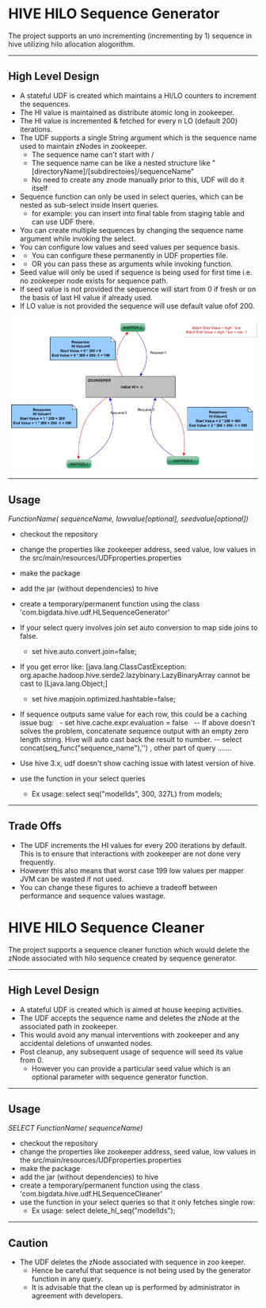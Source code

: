 # HIVE HILO Sequence Generator
The project supports an uno incrementing (incrementing by 1) sequence in hive utilizing hilo allocation alogorithm.

-----------------
High Level Design
-----------------

- A stateful UDF is created which maintains a HI/LO counters to increment the sequences.
- The HI value is maintained as distribute atomic long in zookeeper.
- The HI value is incremented & fetched for every n LO (default 200) iterations.
- The UDF supports a single String argument which is the sequence name used to maintain zNodes in zookeeper.
	- The sequence name can't start with /
	- The sequence name can be like a nested structure like "[directoryName]/[subdirectoies]/sequenceName"
    - No need to create any znode manually prior to this, UDF will do it itself
- Sequence function can only be used in select queries, which can be nested as sub-select inside Insert queries.
    - for example: you can insert into final table from staging table and can use UDF there.
- You can create multiple sequences by changing the sequence name argument while invoking the select. 
- You can configure low values and seed values per sequence basis.
- 	- You can configure these permanently in UDF properties file.
- 	- OR you can pass these as arguments while invoking function.
- Seed value will only be used if sequence is being used for first time i.e. no zookeeper node exists for sequence path.
- If seed value is not provided the sequence will start from 0 if fresh or on the basis of last HI value if already used.
- If LO value is not provided the sequence will use default value ofof 200.
 
![Alt text](/design.png?raw=true "Optional Title")


-----
Usage
-----
*FunctionName(<String> sequenceName, <int> lowvalue[optional], <long> seedvalue[optional])*

- checkout the repository
- change the properties like zookeeper address, seed value, low values in the src/main/resources/UDFproperties.properties
- make the package
- add the jar (without dependencies) to hive
- create a temporary/permanent function using the class 'com.bigdata.hive.udf.HLSequenceGenerator'
- If your select query involves join set auto conversion to map side joins to false. 
	- set hive.auto.convert.join=false;
- If you get error like: [java.lang.ClassCastException: org.apache.hadoop.hive.serde2.lazybinary.LazyBinaryArray cannot be cast to [Ljava.lang.Object;]
	- set hive.mapjoin.optimized.hashtable=false; 
- If sequence outputs same value for each row, this could be a caching issue bug:
    - set hive.cache.expr.evaluation = false
  
  -- If above doesn't solves the problem, concatenate sequence output with an empty zero length string. Hive will auto cast back the result to number.
  -- select concat(seq_func("sequence_name"),'') , other part of query .......  
  
- Use hive 3.x, udf doesn't show caching issue with latest version of hive.

- use the function in your select queries
    - Ex usage: select seq("modelIds", 300, 327L) from models;
 
----------
Trade Offs
----------

- The UDF increments the HI values for every 200 iterations by default. This is to ensure that interactions with zookeeper are not done very frequently.
- However this also means that worst case 199 low values per mapper JVM can be wasted if not used.
- You can change these figures to achieve a tradeoff between performance and sequence values wastage.

# HIVE HILO Sequence Cleaner
The project supports a sequence cleaner function which would delete the zNode associated with hilo sequence created by sequence generator.

-----------------
High Level Design
-----------------

- A stateful UDF is created which is aimed at house keeping activities.
- The UDF accepts the sequence name and deletes the zNode at the associated path in zookeeper.
- This would avoid any manual interventions with zookeeper and any accidental deletions of unwanted nodes.
- Post cleanup, any subsequent usage of sequence will seed its value from 0.
	- However you can provide a particular seed value which is an optional parameter with sequence generator function.


-----
Usage
-----
*SELECT FunctionName(<String> sequenceName)*

- checkout the repository
- change the properties like zookeeper address, seed value, low values in the src/main/resources/UDFproperties.properties
- make the package
- add the jar (without dependencies) to hive
- create a temporary/permanent function using the class 'com.bigdata.hive.udf.HLSequenceCleaner'
- use the function in your select queries so that it only fetches single row:
    - Ex usage: select delete_hl_seq("modelIds");
 
--------
Caution
--------

- The UDF deletes the zNode associated with sequence in zoo keeper. 
	- Hence be careful that sequence is not being used by the generator function in any query.
	- It is advisable that the clean up is performed by administrator in agreement with developers.  
